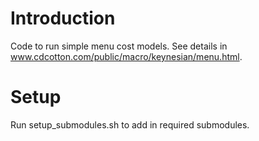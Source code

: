 # Introduction
Code to run simple menu cost models. See details in www.cdcotton.com/public/macro/keynesian/menu.html.

# Setup
Run setup_submodules.sh to add in required submodules.
